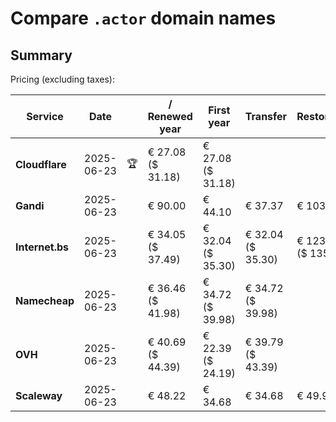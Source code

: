 # Compare `.actor` domain names

## Summary

Pricing (excluding taxes):

| Service | Date |  | / Renewed year | First year | Transfer | Restoration |
|--|--|--|--|--|--|--|
| **Cloudflare** | 2025-06-23 | 🏆 | € 27.08<br>($ 31.18) | € 27.08<br>($ 31.18) |  |  |
| **Gandi** | 2025-06-23 |  | € 90.00 | € 44.10 | € 37.37 | € 103.01 |
| **Internet.bs** | 2025-06-23 |  | € 34.05<br>($ 37.49) | € 32.04<br>($ 35.30) | € 32.04<br>($ 35.30) | € 123.19<br>($ 135.69) |
| **Namecheap** | 2025-06-23 |  | € 36.46<br>($ 41.98) | € 34.72<br>($ 39.98) | € 34.72<br>($ 39.98) |  |
| **OVH** | 2025-06-23 |  | € 40.69<br>($ 44.39) | € 22.39<br>($ 24.19) | € 39.79<br>($ 43.39) |  |
| **Scaleway** | 2025-06-23 |  | € 48.22 | € 34.68 | € 34.68 | € 49.99 |
